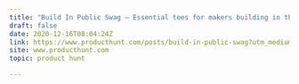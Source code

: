 ```yaml
---
title: "Build In Public Swag — Essential tees for makers building in the open 📣"
draft: false
date: 2020-12-16T08:04:24Z
link: https://www.producthunt.com/posts/build-in-public-swag?utm_medium=RSS&utm_source=hune
site: www.producthunt.com
topic: product hunt  

---
```

